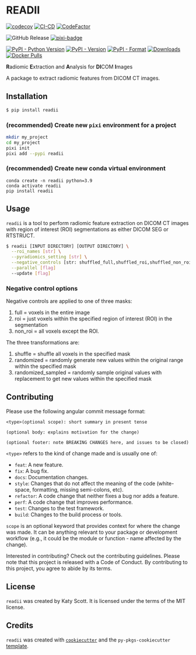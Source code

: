 # READII
[![codecov](https://codecov.io/gh/bhklab/readii/graph/badge.svg?token=obsN5dhXPx)](https://codecov.io/gh/bhklab/readii)
[![CI-CD](https://github.com/bhklab/readii/actions/workflows/ci-cd.yml/badge.svg)](https://github.com/bhklab/readii/actions/workflows/ci-cd.yml)
[![CodeFactor](https://www.codefactor.io/repository/github/bhklab/readii/badge)](https://www.codefactor.io/repository/github/bhklab/readii)

![GitHub Release](https://img.shields.io/github/v/release/bhklab/readii)
[![pixi-badge](https://img.shields.io/endpoint?url=https://raw.githubusercontent.com/prefix-dev/pixi/main/assets/badge/v0.json&style=flat-square)](https://github.com/prefix-dev/pixi)

[![PyPI - Python Version](https://img.shields.io/pypi/pyversions/readii)](https://pypi.org/project/readii/)
[![PyPI - Version](https://img.shields.io/pypi/v/readii)](https://pypi.org/project/readii/)
[![PyPI - Format](https://img.shields.io/pypi/format/readii)](https://pypi.org/project/readii/)
[![Downloads](https://static.pepy.tech/badge/readii)](https://pepy.tech/project/readii)
[![Docker Pulls](https://img.shields.io/docker/pulls/bhklab/readii)](https://hub.docker.com/r/bhklab/readii)

**R**adiomic **E**xtraction and **A**nalysis for **DI**COM **I**mages

A package to extract radiomic features from DICOM CT images.

## Installation

```bash
$ pip install readii
```

### (recommended) Create new `pixi` environment for a project
```bash
mkdir my_project
cd my_project
pixi init
pixi add --pypi readii
```

### (recommended) Create new conda virtual environment
```
conda create -n readii python=3.9
conda activate readii
pip install readii
```

## Usage
`readii` is a tool to perform radiomic feature extraction on DICOM CT images with region of interest (ROI) segmentations as either DICOM SEG or RTSTRUCT.

```bash
$ readii [INPUT DIRECTORY] [OUTPUT DIRECTORY] \
  --roi_names [str] \
  --pyradiomics_setting [str] \
  --negative_controls [str: shuffled_full,shuffled_roi,shuffled_non_roi,randomized_full,randomized_roi,randomized_non_roi,randomized_sampled_full,randomized_sampled_roi, randomized_sampled_non_roi] \
  --parallel [flag]
  --update [flag]
```

### Negative control options

Negative controls are applied to one of three masks: 
1. full = voxels in the entire image
2. roi = just voxels within the specified region of interest (ROI) in the segmentation
3. non_roi = all voxels except the ROI.

The three transformations are:
1. shuffle = shuffle all voxels in the specified mask
2. randomized = randomly generate new values within the original range within the specified mask
3. randomized_sampled = randomly sample original values with replacement to get new values within the specified mask


## Contributing

Please use the following angular commit message format:
```
<type>(optional scope): short summary in present tense

(optional body: explains motivation for the change)

(optional footer: note BREAKING CHANGES here, and issues to be closed)

```
`<type>` refers to the kind of change made and is usually one of:

- `feat`: A new feature.
- `fix`: A bug fix.
- `docs`: Documentation changes.
- `style`: Changes that do not affect the meaning of the code (white-space, formatting, missing semi-colons, etc).
- `refactor`: A code change that neither fixes a bug nor adds a feature.
- `perf`: A code change that improves performance.
- `test`: Changes to the test framework.
- `build`: Changes to the build process or tools.

`scope` is an optional keyword that provides context for where the change was made. It can be anything relevant to your package or development workflow (e.g., it could be the module or function - name affected by the change).

Interested in contributing? Check out the contributing guidelines. Please note that this project is released with a Code of Conduct. By contributing to this project, you agree to abide by its terms.

## License

`readii` was created by Katy Scott. It is licensed under the terms of the MIT license.

## Credits

`readii` was created with [`cookiecutter`](https://cookiecutter.readthedocs.io/en/latest/) and the `py-pkgs-cookiecutter` [template](https://github.com/py-pkgs/py-pkgs-cookiecutter).
